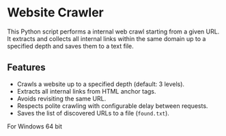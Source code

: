 # Website Crawler

This Python script performs a internal web crawl starting from a given URL. It extracts and collects all internal links within the same domain up to a specified depth and saves them to a text file.

## Features

- Crawls a website up to a specified depth (default: 3 levels).
- Extracts all internal links from HTML anchor tags.
- Avoids revisiting the same URL.
- Respects polite crawling with configurable delay between requests.
- Saves the list of discovered URLs to a file (`found.txt`).

For Windows 64 bit
